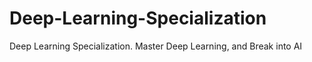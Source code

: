 # Deep-Learning-Specialization
Deep Learning Specialization. Master Deep Learning, and Break into AI